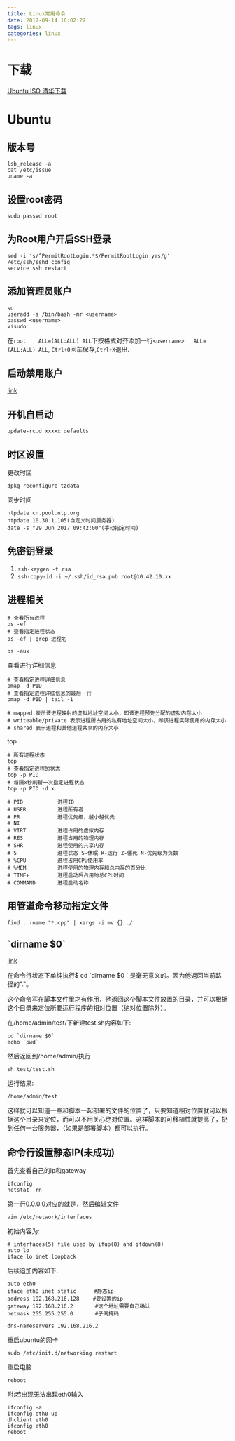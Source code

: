 ```yaml
---
title: Linux常用命令
date: 2017-09-14 16:02:27
tags: linux
categories: linux
---
```


# 下载

<!-- more -->

[Ubuntu ISO 清华下载](https://mirrors.tuna.tsinghua.edu.cn/ubuntu-releases/)

# Ubuntu

## 版本号

```
lsb_release -a
cat /etc/issue
uname -a
```

## 设置root密码 

```
sudo passwd root
```

## 为Root用户开启SSH登录

```
sed -i 's/^PermitRootLogin.*$/PermitRootLogin yes/g' /etc/ssh/sshd_config
service ssh restart
```

## 添加管理员账户

```
su
useradd -s /bin/bash -mr <username>
passwd <username>
visudo
```

在`root    ALL=(ALL:ALL) ALL`下按格式对齐添加一行`<username>   ALL=(ALL:ALL) ALL`, `Ctrl+O`回车保存,`Ctrl+X`退出.

## 启动禁用账户

[link](http://blog.csdn.net/rainylin/article/details/6132916)

## 开机自启动

```
update-rc.d xxxxx defaults
```

## 时区设置

更改时区

```
dpkg-reconfigure tzdata
```

同步时间

```
ntpdate cn.pool.ntp.org
ntpdate 10.30.1.105(自定义时间服务器)
date -s "29 Jun 2017 09:42:00"(手动指定时间)
```

## 免密钥登录

1. `ssh-keygen -t rsa`
2. `ssh-copy-id -i ~/.ssh/id_rsa.pub root@10.42.10.xx`

## 进程相关

```
# 查看所有进程
ps -ef
# 查看指定进程状态
ps -ef | grep 进程名

ps -aux
```

查看进行详细信息

```
# 查看指定进程详细信息
pmap -d PID
# 查看指定进程详细信息的最后一行
pmap -d PID | tail -1

# mapped 表示该进程映射的虚拟地址空间大小，即该进程预先分配的虚拟内存大小
# writeable/private 表示进程所占用的私有地址空间大小，即该进程实际使用的内存大小
# shared 表示进程和其他进程共享的内存大小
```

top

```
# 所有进程状态
top
# 查看指定进程的状态
top -p PID
# 每隔x秒刷新一次指定进程状态
top -p PID -d x

# PID           进程ID
# USER          进程所有者
# PR            进程优先级，越小越优先
# NI
# VIRT          进程占用的虚拟内存
# RES           进程占用的物理内存
# SHR           进程使用的共享内存
# S             进程状态 S-休眠 R-运行 Z-僵死 N-优先级为负数
# %CPU          进程占用CPU使用率
# %MEM          进程使用的物理内存和总内存的百分比
# TIME+         进程启动后占用的总CPU时间
# COMMAND       进程启动名称
```

## 用管道命令移动指定文件

```
find . -name "*.cpp" | xargs -i mv {} ./
```

## \`dirname $0\`

[link](http://www.cnblogs.com/xupeizhi/archive/2013/02/19/2917644.html)

在命令行状态下单纯执行$ cd \`dirname $0 \` 是毫无意义的。因为他返回当前路径的"."。

这个命令写在脚本文件里才有作用，他返回这个脚本文件放置的目录，并可以根据这个目录来定位所要运行程序的相对位置（绝对位置除外）。

在/home/admin/test/下新建test.sh内容如下:

```
cd `dirname $0`
echo `pwd`
```

然后返回到/home/admin/执行

```
sh test/test.sh
```

运行结果:

```
/home/admin/test
```

这样就可以知道一些和脚本一起部署的文件的位置了，只要知道相对位置就可以根据这个目录来定位，而可以不用关心绝对位置。这样脚本的可移植性就提高了，扔到任何一台服务器，（如果是部署脚本）都可以执行。

## 命令行设置静态IP(未成功)

首先查看自己的ip和gateway

```
ifconfig
netstat -rn
```

第一行0.0.0.0对应的就是，然后编辑文件

```
vim /etc/network/interfaces
```

初始内容为:

```
# interfaces(5) file used by ifup(8) and ifdown(8)
auto lo
iface lo inet loopback
```

后续追加内容如下:

```
auto eth0
iface eth0 inet static　    #静态ip
address 192.168.216.128　　 #要设置的ip
gateway 192.168.216.2       #这个地址需要自己确认
netmask 255.255.255.0       #子网掩码

dns-nameservers 192.168.216.2
```

重启ubuntu的网卡

```
sudo /etc/init.d/networking restart
```

重启电脑

```
reboot
```

附:若出现无法出现eth0输入

```
ifconfig -a
ifconfig eth0 up
dhclient eth0
ifconfig eth0
reboot
```


